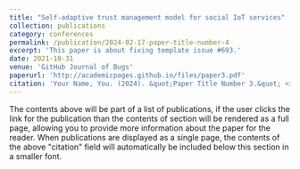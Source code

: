 ```yaml
---
title: "Self-adaptive trust management model for social IoT services"
collection: publications
category: conferences
permalink: /publication/2024-02-17-paper-title-number-4
excerpt: 'This paper is about fixing template issue #693.'
date: 2021-10-31
venue: 'GitHub Journal of Bugs'
paperurl: 'http://academicpages.github.io/files/paper3.pdf'
citation: 'Your Name, You. (2024). &quot;Paper Title Number 3.&quot; <i>GitHub Journal of Bugs</i>. 1(3).'
---
```


The contents above will be part of a list of publications, if the user clicks the link for the publication than the contents of section will be rendered as a full page, allowing you to provide more information about the paper for the reader. When publications are displayed as a single page, the contents of the above "citation" field will automatically be included below this section in a smaller font.

